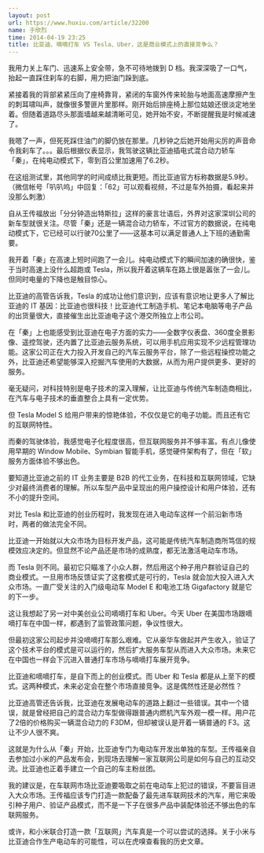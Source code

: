 ```yaml
---
layout: post
url: https://www.huxiu.com/article/32200
name: 于欣烈
time: 2014-04-19 23:25
title: 比亚迪、嘀嘀打车 VS Tesla、Uber，这是商业模式上的直接竞争么？
---
```

我用力关上车门、迅速系上安全带，急不可待地拨到 D 档。我深深吸了一口气，抬起一直踩住刹车的右脚，用力把油门跺到底。

紧接着我的背部紧紧压向了座椅靠背，紧闭的车窗外传来轮胎与地面高速摩擦产生的刺耳啸叫声，就像很多警匪片里那样。刚开始后排座椅上那位姑娘还很淡定地坐着。但随着道路尽头那面墙越来越清晰可见，她开始不安，不断提醒我是时候减速了。

我嗯了一声，但死死踩住油门的脚仍放在那里。几秒钟之后她开始用尖厉的声音命令我刹车了。。。最后根据仪表显示，我驾驶这辆比亚迪插电式混合动力轿车「秦」，在纯电动模式下，零到百公里加速用了6.2秒。

在这组测试里，其他同学的时间成绩比我更短。而比亚迪官方标称数据是5.9秒。（微信帐号「叭叭呜」中回复：「62」可以观看视频，不过是车外拍摄，看起来并没那么刺激）

自从王传福放出「分分钟造出特斯拉」这样的豪言壮语后，外界对这家深圳公司的新车型就很关注。尽管「秦」还是一辆混合动力轿车，不过官方的数据说，在纯电动模式下，它已经可以行驶70公里了——这基本可以满足普通人上下班的通勤需要。

我开着「秦」在高速上短时间跑了一会儿。纯电动模式下的瞬间加速的确很快，鉴于当时高速上没什么超跑或 Tesla，所以我开着这辆车在路上很是嚣张了一会儿。但同时电量的下降也是触目惊心。

比亚迪的高管告诉我，Tesla 的成功让他们意识到，应该有意识地让更多人了解比亚迪的 IT 基因：比亚迪也很科技！比亚迪代工制造手机、笔记本电脑等电子产品的出货量很大，直接催生出比亚迪电子这个港交所独立上市公司。

在「秦」上也能感受到比亚迪在电子方面的实力——全数字仪表盘、360度全景影像、遥控驾驶，还内置了比亚迪云服务系统，可以用手机应用实现不少远程管理功能。这家公司正在大力投入开发自己的汽车云服务平台，除了一些远程操控功能之外，比亚迪还希望能够深入挖掘汽车使用的大数据，从而为用户提供更多、更好的服务。

毫无疑问，对科技特别是电子技术的深入理解，让比亚迪与传统汽车制造商相比，在汽车与电子技术的垂直整合上具有一定优势。

但 Tesla Model S 给用户带来的惊艳体验，不仅仅是它的电子功能。而且还有它的互联网特性。

而秦的驾驶体验，我感觉电子化程度很高，但互联网服务并不够丰富。有点儿像使用早期的 Window Mobile、Symbian 智能手机，感觉硬件架构有了，但在「软」服务方面体验不够出色。

要知道比亚迪之前的 IT 业务主要是 B2B 的代工业务，在科技和互联网领域，它缺少对最终消费者的理解。所以车型产品中呈现出的用户操控设计和用户体验，还有不小的提升空间。

对比 Tesla 和比亚迪的创业历程时，我发现在进入电动车这样一个前沿新市场时，两者的做法完全不同。

比亚迪一开始就以大众市场为目标开发产品，这可能是传统汽车制造商所笃信的规模效应决定的。但显然不论产品还是市场的成熟度，都无法激活电动车市场。

而 Tesla 则不同。最初它只瞄准了小众人群，然后用这个种子用户群验证自己的商业模式。一旦用市场反馈证实了这套模式是可行的，Tesla 就会加大投入进入大众市场。一直广受关注的入门级电动车 Model E 和电池工场 Gigafactory 就是它的下一步。

这让我想起了另一对中美创业公司嘀嘀打车和 Uber。今天 Uber 在美国市场跟嘀嘀打车在中国一样，都遇到了监管政策问题，争议性很大。

但最初这家公司起步并没嘀嘀打车那么艰难。它从豪华车做起并产生收入，验证了这个技术平台的模式是可以运行的，然后扩大服务车型从而进入大众市场。未来它在中国也一样会下沉进入普通打车市场与嘀嘀打车展开竞争。

比亚迪和嘀嘀打车，是自下而上的创业模式。而 Uber 和 Tesla 都是从上至下的模式。这两种模式，未来必定会在整个市场直接竞争。这是偶然性还是必然性？

比亚迪高管还告诉我，比亚迪在发展电动车的道路上翻过一些错误。其中一个错误，就是曾经把自己的混合动力车型做得跟普通内燃机汽车外观一模一样。用户花了2倍的价格购买一辆混合动力的 F3DM，但却被误认是开着一辆普通的 F3。这让不少人很不爽。

这就是为什么从「秦」开始，比亚迪专门为电动车开发出单独的车型。王传福亲自去参加过小米的产品发布会，到现场去理解一家互联网公司是如何与自己的互动交流。比亚迪也正着手建立一个自己的车主粉丝团。

我的建议是，在车联网市场比亚迪要吸取之前在电动车上犯过的错误，不要盲目进入大众市场。王传福应该专门打造一款配备了最先进车联网技术的汽车，用它来吸引种子用户、验证产品模式，而不是一下子在很多产品中装配体验还不够出色的车联网服务。

或许，和小米联合打造一款「互联网」汽车真是一个可以尝试的选择。关于小米与比亚迪合作生产电动车的可能性，可以在虎嗅查看我的历史文章。

